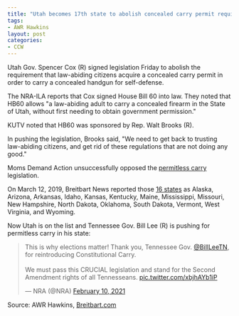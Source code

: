 ```yaml
---
title: "Utah becomes 17th state to abolish concealed carry permit requirement"
tags:
- AWR Hawkins
layout: post
categories:
- CCW
---
```


Utah Gov. Spencer Cox (R) signed legislation Friday to abolish the requirement that law-abiding citizens acquire a concealed carry permit in order to carry a concealed handgun for self-defense.

The NRA-ILA reports that Cox signed House Bill 60 into law. They noted that HB60 allows "a law-abiding adult to carry a concealed firearm in the State of Utah, without first needing to obtain government permission."

KUTV noted that HB60 was sponsored by Rep. Walt Brooks (R).

In pushing the legislation, Brooks said, "We need to get back to trusting law-abiding citizens, and get rid of these regulations that are not doing any good."

Moms Demand Action unsuccessfully opposed the [permitless carry](/permitless-carry-states.html) legislation.

On March 12, 2019, Breitbart News reported those [16 states](/permitless-carry-states.html) as Alaska, Arizona, Arkansas, Idaho, Kansas, Kentucky, Maine, Mississippi, Missouri, New Hampshire, North Dakota, Oklahoma, South Dakota, Vermont, West Virginia, and Wyoming.

Now Utah is on the list and Tennessee Gov. Bill Lee (R) is pushing for permitless carry in his state:

<blockquote class="twitter-tweet"><p lang="en" dir="ltr">This is why elections matter! Thank you, Tennessee Gov. <a href="https://twitter.com/BillLeeTN">@BillLeeTN</a>, for reintroducing Constitutional Carry. <br><br>We must pass this CRUCIAL legislation and stand for the Second Amendment rights of all Tennesseans. <a href="https://t.co/xbjhAYb1iP">pic.twitter.com/xbjhAYb1iP</a></p>&mdash; NRA (@NRA) <a href="https://twitter.com/NRA/status/1359607865640681479">February 10, 2021</a></blockquote> <script async src="https://platform.x.com/widgets.js" charset="utf-8"></script>

Source: AWR Hawkins, [Breitbart.com](https://www.breitbart.com/politics/2021/02/12/utah-becomes-17th-state-to-abolish-concealed-carry-permit-requirement/)
